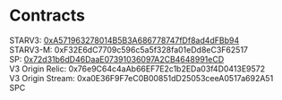 # Contracts

STARV3: [0xA571963278014B5B3A686778747fDf8ad4dFBb94](https://polygonscan.com/token/0xA571963278014B5B3A686778747fDf8ad4dFBb94)\
STARV3-M: 0xF32E6dC7709c596c5a5f328fa01eDd8eC3F62517\
SP: [0x72d31b6dD46DaaE07391036097A2CB4648991eCD](https://polygonscan.com/token/0x72d31b6dD46DaaE07391036097A2CB4648991eCD)\
V3 Origin Relic: 0x76e9C64c4aAb66EF7E2c1b2EDa03f4D0413E9572\
V3 Origin Stream: 0xa0E36F9F7eC0B00851dD25053ceeA0517a692A51\
SPC

